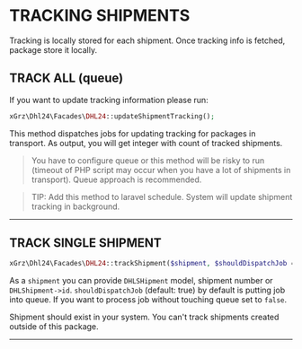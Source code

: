 # TRACKING SHIPMENTS
Tracking is locally stored for each shipment. Once tracking info is fetched, package store it locally. 


## TRACK ALL (queue)
If you want to update tracking information please run:
```php
xGrz\Dhl24\Facades\DHL24::updateShipmentTracking();
```
This method dispatches jobs for updating tracking for packages in transport.
As output, you will get integer with count of tracked shipments.

> You have to configure queue or this method will be risky to run (timeout of PHP script may occur when you have a lot of shipments in transport).
Queue approach is recommended.

> TIP: Add this method to laravel schedule. System will update shipment tracking in background.
___

## TRACK SINGLE SHIPMENT

```php
xGrz\Dhl24\Facades\DHL24::trackShipment($shipment, $shouldDispatchJob = true);
```
As a `shipment` you can provide `DHLSHipment` model, shipment number or `DHLShipment->id`.
`shouldDispatchJob` (default: true) by default is putting job into queue. If you want to process job without touching queue set to `false`.

Shipment should exist in your system. You can't track shipments created outside of this package.
___
